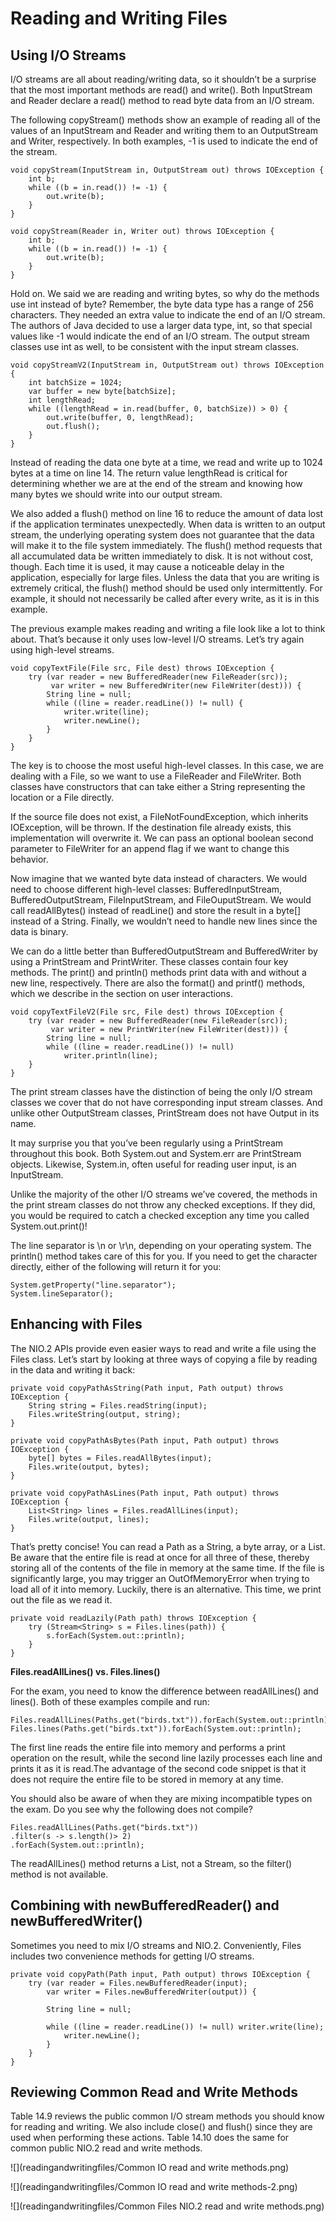 # Reading and Writing Files

## Using I/O Streams

I/O streams are all about reading/writing data, so it shouldn’t be a surprise that the most important methods are read()
and write(). Both InputStream and Reader declare a read() method to read byte data from an I/O stream.

The following copyStream() methods show an example of reading all of the values of an InputStream and Reader and writing
them to an OutputStream and Writer, respectively. In both examples, -1 is used to indicate the end of the stream.

    void copyStream(InputStream in, OutputStream out) throws IOException {
        int b;
        while ((b = in.read()) != -1) {
            out.write(b);
        }
    }

    void copyStream(Reader in, Writer out) throws IOException {
        int b;
        while ((b = in.read()) != -1) {
            out.write(b);
        }
    }

Hold on. We said we are reading and writing bytes, so why do the methods use int instead of byte? Remember, the byte
data type has a range of 256 characters. They needed an extra value to indicate the end of an I/O stream. The authors of
Java decided to use a larger data type, int, so that special values like -1 would indicate the end of an I/O stream. The
output stream classes use int as well, to be consistent with the input stream classes.

    void copyStreamV2(InputStream in, OutputStream out) throws IOException {
        int batchSize = 1024;
        var buffer = new byte[batchSize];
        int lengthRead;
        while ((lengthRead = in.read(buffer, 0, batchSize)) > 0) {
            out.write(buffer, 0, lengthRead);
            out.flush();
        }
    }

Instead of reading the data one byte at a time, we read and write up to 1024 bytes at a time on line 14. The return
value lengthRead is critical for determining whether we are at the end of the stream and knowing how many bytes we
should write into our output stream.

We also added a flush() method on line 16 to reduce the amount of data lost if the application terminates unexpectedly.
When data is written to an output stream, the underlying operating system does not guarantee that the data will make
it to the file system immediately. The flush() method requests that all accumulated data be written immediately to
disk. It is not without cost, though. Each time it is used, it may cause a noticeable delay in the application,
especially for large files. Unless the data that you are writing is extremely critical, the flush() method should be
used only intermittently. For example, it should not necessarily be called after every write, as it is in this example.

The previous example makes reading and writing a file look like a lot to think about. That’s because it only uses
low-level I/O streams. Let’s try again using high-level streams.

    void copyTextFile(File src, File dest) throws IOException {
        try (var reader = new BufferedReader(new FileReader(src));
             var writer = new BufferedWriter(new FileWriter(dest))) {
            String line = null;
            while ((line = reader.readLine()) != null) {
                writer.write(line);
                writer.newLine();
            }
        }
    }

The key is to choose the most useful high-level classes. In this case, we are dealing with a File, so we want to use a
FileReader and FileWriter. Both classes have constructors that can take either a String representing the location or a
File directly.

If the source file does not exist, a FileNotFoundException, which inherits IOException, will be thrown. If the
destination file already exists, this implementation will overwrite it. We can pass an optional boolean second parameter
to FileWriter for an append flag if we want to change this behavior.

Now imagine that we wanted byte data instead of characters. We would need to choose different high-level classes:
BufferedInputStream, BufferedOutputStream, FileInputStream, and FileOuputStream. We would call readAllBytes() instead of
readLine() and store the result in a byte[] instead of a String. Finally, we wouldn’t need to handle new lines since the
data is binary.

We can do a little better than BufferedOutputStream and BufferedWriter by using a PrintStream and PrintWriter. These
classes contain four key methods. The print() and println() methods print data with and without a new line,
respectively. There are also the format() and printf() methods, which we describe in the section on user interactions.

    void copyTextFileV2(File src, File dest) throws IOException {
        try (var reader = new BufferedReader(new FileReader(src));
             var writer = new PrintWriter(new FileWriter(dest))) {
            String line = null;
            while ((line = reader.readLine()) != null)
                writer.println(line);
        }
    }

The print stream classes have the distinction of being the only I/O stream classes we cover that do not have
corresponding input stream classes. And unlike other OutputStream classes, PrintStream does not have Output in its name.

It may surprise you that you’ve been regularly using a PrintStream throughout this book. Both System.out and System.err
are PrintStream objects. Likewise, System.in, often useful for reading user input, is an InputStream.

Unlike the majority of the other I/O streams we’ve covered, the methods in the print stream classes do not throw any
checked exceptions. If they did, you would be required to catch a checked exception any time you called
System.out.print()!

The line separator is \n or \r\n, depending on your operating system. The println() method takes care of this for you.
If you need to get the character directly, either of the following will return it for you:

    System.getProperty("line.separator"); 
    System.lineSeparator();

## Enhancing with Files

The NIO.2 APIs provide even easier ways to read and write a file using the Files class. Let’s
start by looking at three ways of copying a file by reading in the data and writing it back:

    private void copyPathAsString(Path input, Path output) throws IOException {
        String string = Files.readString(input);
        Files.writeString(output, string);
    }

    private void copyPathAsBytes(Path input, Path output) throws IOException {
        byte[] bytes = Files.readAllBytes(input);
        Files.write(output, bytes);
    }

    private void copyPathAsLines(Path input, Path output) throws IOException {
        List<String> lines = Files.readAllLines(input);
        Files.write(output, lines);
    }

That’s pretty concise! You can read a Path as a String, a byte array, or a List. Be aware that the entire file is read
at once for all three of these, thereby storing all of the contents of the file in memory at the same time. If the
file is significantly large, you may trigger an OutOfMemoryError when trying to load all of it into memory. Luckily,
there is an alternative. This time, we print out the file as we read it.

    private void readLazily(Path path) throws IOException {
        try (Stream<String> s = Files.lines(path)) {
            s.forEach(System.out::println);
        }
    }

**Files.readAllLines() vs. Files.lines()**

For the exam, you need to know the difference between readAllLines() and lines(). Both of these examples compile and
run:

    Files.readAllLines(Paths.get("birds.txt")).forEach(System.out::println); 
    Files.lines(Paths.get("birds.txt")).forEach(System.out::println);

The first line reads the entire file into memory and performs a print operation on the result, while the second line
lazily processes each line and prints it as it is read.The advantage of the second code snippet is that it does not
require the entire file to be stored in memory at any time.

You should also be aware of when they are mixing incompatible types on the exam. Do you see why the following does not
compile?

    Files.readAllLines(Paths.get("birds.txt")) 
    .filter(s -> s.length()> 2)
    .forEach(System.out::println);

The readAllLines() method returns a List, not a Stream, so the filter() method is not available.

## Combining with newBufferedReader() and newBufferedWriter()

Sometimes you need to mix I/O streams and NIO.2. Conveniently, Files includes two convenience methods for getting I/O
streams.

    private void copyPath(Path input, Path output) throws IOException { 
        try (var reader = Files.newBufferedReader(input);
            var writer = Files.newBufferedWriter(output)) {

            String line = null;
    
            while ((line = reader.readLine()) != null) writer.write(line);
                writer.newLine();
            }
        } 
    }

## Reviewing Common Read and Write Methods

Table 14.9 reviews the public common I/O stream methods you should know for reading and writing. We also include close()
and flush() since they are used when performing these actions. Table 14.10 does the same for common public NIO.2 read
and write methods.

![](readingandwritingfiles/Common IO read and write methods.png)

![](readingandwritingfiles/Common IO read and write methods-2.png)

![](readingandwritingfiles/Common Files NIO.2 read and write methods.png)